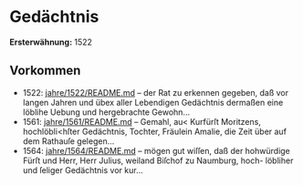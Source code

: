 # Gedächtnis

**Ersterwähnung:** 1522

## Vorkommen
- 1522: [jahre/1522/README.md](../jahre/1522/README.md) – der Rat zu erkennen gegeben, daß vor langen
Jahren und übex aller Lebendigen Gedächtnis dermaßen
eine löblihe Uebung und hergebrachte Gewohn...
- 1561: [jahre/1561/README.md](../jahre/1561/README.md) – Gemahl, au< Kurfürſt
Moritzens, hochlöbli<hſter Gedächtnis, Tochter, Fräulein
Amalie, die Zeit über auf dem Rathauſe gelegen...
- 1564: [jahre/1564/README.md](../jahre/1564/README.md) – mögen gut wiſſen, daß der hohwürdige Fürſt und
Herr, Herr Julius, weiland Biſchof zu Naumburg, hoch-
löbliher und ſeliger Gedächtnis vor kur...
